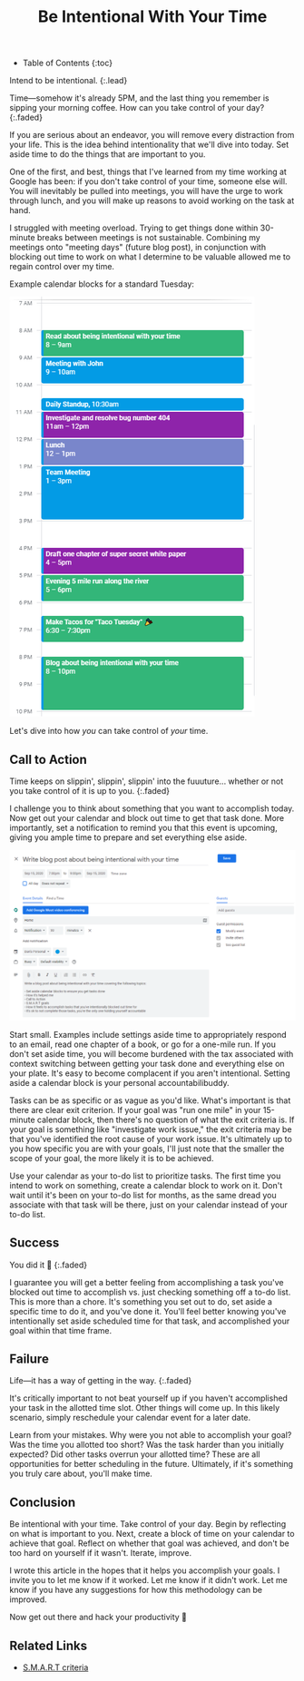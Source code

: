 ﻿---
layout: post
title: Be Intentional With Your Time
image: /assets/img/blog/domore.jpg
description: >
  Take control of your productivity
tags: [tips, productivity, focus]
---

- Table of Contents
{:toc}

Intend to be intentional.
{:.lead}

Time—somehow it's already 5PM, and the last thing you remember is sipping your
morning coffee. How can you take control of your day?
{:.faded}

If you are serious about an endeavor, you will remove every distraction from your life. This is the idea behind intentionality that we'll dive into today. Set aside time to do the things that are important to you.

One of the first, and best, things that I've learned from my time working at Google has been: if you don't take control of your time, someone else will. You will inevitably be pulled into meetings, you will have the urge to work through lunch, and you will make up reasons to avoid working on the task at hand.

I struggled with meeting overload. Trying to get things done within 30-minute breaks between meetings is not sustainable. Combining my meetings onto "meeting days" (future blog post), in conjunction with blocking out time to work on what I determine to be valuable allowed me to regain control over my time.

Example calendar blocks for a standard Tuesday:

![Example Calendar](/assets/img/blog/examplecalendar.png)

Let's dive into how *you* can take control of *your* time.

## Call to Action

Time keeps on slippin', slippin', slippin' into the fuuuture... whether or not
you take control of it is up to you.
{:.faded}

I challenge you to think about something that you want to accomplish today. Now get out your calendar and block out time to get that task done. More importantly, set a notification to remind you that this event is upcoming, giving you ample time to prepare and set everything else aside.

![Intentional Example](/assets/img/blog/calscreenshot.png)

Start small. Examples include settings aside time to appropriately respond to an email, read one chapter of a book, or go for a one-mile run. If you don't set aside time, you will become burdened with the tax associated with context switching between getting your task done and everything else on your plate. It's easy to become complacent if you aren't intentional. Setting aside a calendar block is your personal accountabilibuddy.

Tasks can be as specific or as vague as you'd like. What's important is that there are clear exit criterion. If your goal was "run one mile" in your 15-minute calendar block, then there's no question of what the exit criteria is. If your goal is something like "investigate work issue," the exit criteria may be that you've identified the root cause of your work issue. It's ultimately up to you how specific you are with your goals, I'll just note that the smaller the scope of your goal, the more likely it is to be achieved.

Use your calendar as your to-do list to prioritize tasks. The first time you
intend to work on something, create a calendar block to work on it. Don't wait
until it's been on your to-do list for months, as the same dread you associate
with that task will be there, just on your calendar instead of your to-do list.

## Success

You did it 🎉
{:.faded}

I guarantee you will get a better feeling from accomplishing a task you've blocked out time to accomplish vs. just checking something off a to-do list. This is more than a chore. It's something you set out to do, set aside a specific time to do it, and you've done it. You'll feel better knowing you've intentionally set aside scheduled time for that task, and accomplished your goal within that time frame.

## Failure

Life—it has a way of getting in the way.
{:.faded}

It's critically important to not beat yourself up if you haven't accomplished your task in the allotted time slot. Other things will come up. In this likely scenario, simply reschedule your calendar event for a later date.

Learn from your mistakes. Why were you not able to accomplish your goal? Was the time you allotted too short? Was the task harder than you initially expected? Did other tasks overrun your allotted time? These are all opportunities for better scheduling in the future. Ultimately, if it's something you truly care about, you'll make time.

## Conclusion

Be intentional with your time. Take control of your day. Begin by reflecting on what is important to you. Next, create a block of time on your calendar to achieve that goal. Reflect on whether that goal was achieved, and don't be too hard on yourself if it wasn't. Iterate, improve.

I wrote this article in the hopes that it helps you accomplish your goals. I invite you to let me know if it worked. Let me know if it didn't work. Let me know if you have any suggestions for how this methodology can be improved.

Now get out there and hack your productivity 💪

## Related Links

- [S.M.A.R.T criteria](https://en.wikipedia.org/wiki/SMART_criteria)